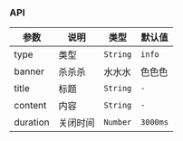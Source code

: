 ### API

| 参数 | 说明 | 类型 | 默认值 |
|---|---|---|---|
| type | 类型 | `String` | `info` |
| banner | 杀杀杀 | 水水水 | 色色色 |
| title | 标题 | `String` | ``-`` |
| content | 内容 | `String` | ``-`` |
| duration | 关闭时间 | `Number` | `3000ms` |